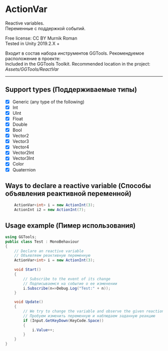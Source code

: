 # ActionVar
Reactive variables.    
Переменные с поддержкой событий.

Free license: CC BY Murnik Roman    
Tested in Unity 2019.2.X +

Входит в состав набора инструментов GGTools. Рекомендуемое расположение в проекте:    
Included in the GGTools Toolkit. Recommended location in the project:    
*Assets/GGTools/ReactVar*    
____

 ## Support types (Поддерживаемые типы)    

- [X] Generic (any type of the following)
- [X] Int
- [X] UInt
- [X] Float
- [X] Double
- [X] Bool
- [X] Vector2
- [X] Vector3
- [X] Vector4
- [X] Vector2Int
- [X] Vector3Int
- [X] Color
- [X] Quaternion

 ## Ways to declare a reactive variable (Способы объявления реактивной переменной)
```C#
    ActionVar<int> i = new ActionInt(3);
    ActionInt i2 = new ActionInt(7);
```

 ## Usage example (Пимер использования)

```C#	
using GGTools;
public class Test : MonoBehaviour
{
    // Declare an reactive variable
    // Объявляем реактивную переменную
    ActionVar<int> i = new ActionInt(3);
    
    void Start()
    {
        // Subscribe to the event of its change
        // Подписываемся на событие о ее изменении
        i.Subscribe(n=>Debug.Log("Test:" + n));
    }

    void Update()
    {
        // We try to change the variable and observe the given reaction
        // Пробуем изменить переменную и наблюдаем заданную реакцию
        if (Input.GetKeyDown(KeyCode.Space))
        {
            i.Value++;
        }
    }
}
```
